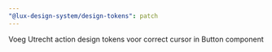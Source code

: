 ```yaml
---
"@lux-design-system/design-tokens": patch
---
```


Voeg Utrecht action design tokens voor correct cursor in Button component

